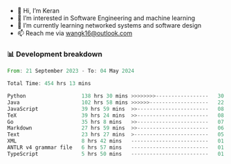 - 👋 Hi, I’m Keran
- 👀 I’m interested in Software Engineering and machine learning
- 🌱 I’m currently learning networked systems and software design
- 📫 Reach me via wangk16@outlook.com


###  📊 Development breakdown
<!--START_SECTION:waka-->

```rust
From: 21 September 2023 - To: 04 May 2024

Total Time: 454 hrs 13 mins

Python                  138 hrs 30 mins >>>>>>>>-----------------   30.27 %
Java                    102 hrs 58 mins >>>>>>-------------------   22.50 %
JavaScript              39 hrs 59 mins  >>-----------------------   08.74 %
TeX                     39 hrs 24 mins  >>-----------------------   08.61 %
Go                      35 hrs 8 mins   >>-----------------------   07.68 %
Markdown                27 hrs 59 mins  >>-----------------------   06.12 %
Text                    23 hrs 27 mins  >------------------------   05.13 %
XML                     8 hrs 42 mins   -------------------------   01.90 %
ANTLR v4 grammar file   6 hrs 57 mins   -------------------------   01.52 %
TypeScript              5 hrs 50 mins   -------------------------   01.28 %
```

<!--END_SECTION:waka-->

<!---
keran-w/keran-w is a ✨ special ✨ repository because its `README.md` (this file) appears on your GitHub profile.
You can click the Preview link to take a look at your changes.
--->
